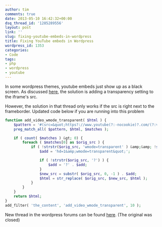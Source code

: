 ```yaml
---
author: tim
comments: true
date: 2013-05-10 16:42:32+00:00
dsq_thread_id: '1285289556'
layout: post
link: ''
slug: fixing-youtube-embeds-in-wordpress
title: Fixing YouTube embeds in Wordpress
wordpress_id: 1353
categories:
- Code
tags:
- php
- wordpress
- youtube
---
```


In some wordpress themes, youtube embeds just show up as a black screen. As
discussed [here](http://wordpress.org/support/topic/dynamically-change-youtube-iframe-embeds-to-auto-add-transparent-mode?replies=8), the solution is
adding a transparency setting to the iframe's src. 

However, the solution in
that thread only works if the src is right next to the frameborder. Updated
code below if you are running into this problem 

```PHP
function add_video_wmode_transparent( $html ) {
	$pattern = '#(src=&quot;https?://www.youtube(?:-nocookie)?.com/(?:v|embed)/([a-zA-Z0-9-]+).&quot;)#';
	preg_match_all( $pattern, $html, $matches );

	if ( count( $matches ) &gt; 0) {
		foreach ( $matches[0] as $orig_src ) {
			if ( !strstr($orig_src, 'wmode=transparent' ) &amp;&amp; !strstr( $orig_src, 'hd=1' ) ) {
				$add = 'hd=1&amp;wmode=transparent&quot;';

				if ( !strstr($orig_src, '?') ) {
					$add = '?' . $add;
				}
				$new_src = substr( $orig_src, 0, -1 ) . $add;
				$html = str_replace( $orig_src, $new_src, $html );
			}
		}
	}
	return $html;
}
add_filter( 'the_content', 'add_video_wmode_transparent', 10 );
```

New thread in the wordpress forums can be found
[here](htp://wordpress.org/support/topic/dynamically-change-youtube-iframe-embeds-to-auto-add-transparent-mode-updated). (The original was closed)